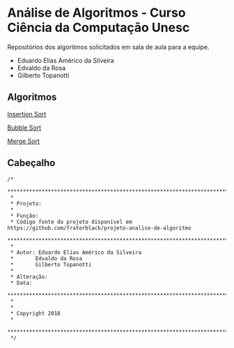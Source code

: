 # Análise de Algoritmos - Curso Ciência da Computação Unesc
Repositórios dos algoritmos solicitados em sala de aula para a equipe.
* Eduardo Elias Américo da Silveira
* Edvaldo da Rosa
* Gilberto Topanotti
 
## Algoritmos
[Insertion Sort](https://github.com/fraterblack/projeto-analise-de-algoritmo/tree/master/src/com/analise/insertionSort)

[Bubble Sort](https://github.com/fraterblack/projeto-analise-de-algoritmo/tree/master/src/com/analise/bubbleSort)

[Merge Sort](https://github.com/fraterblack/projeto-analise-de-algoritmo/tree/master/src/com/analise/mergeSort)

## Cabeçalho
```
/*
 *************************************************************************
 *
 * Projeto: 
 *
 * Função: 
 * Código fonte do projeto disponível em https://github.com/fraterblack/projeto-analise-de-algoritmo
 *************************************************************************
 *
 * Autor: Eduardo Elias Américo da Silveira
 * 		 Edvaldo da Rosa
 * 		 Gilberto Topanotti
 *
 * Alteração:
 * Data: 
 *************************************************************************
 *
 *
 * Copyright 2018
 *
 *************************************************************************
 */
 ```
